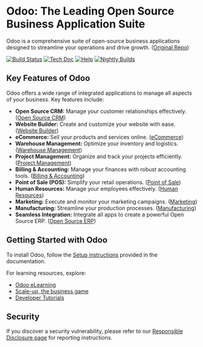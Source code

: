 # Odoo: The Leading Open Source Business Application Suite

Odoo is a comprehensive suite of open-source business applications designed to streamline your operations and drive growth. ([Original Repo](https://github.com/odoo/odoo))

[![Build Status](https://runbot.odoo.com/runbot/badge/flat/1/master.svg)](https://runbot.odoo.com/runbot)
[![Tech Doc](https://img.shields.io/badge/master-docs-875A7B.svg?style=flat&colorA=8F8F8F)](https://www.odoo.com/documentation/master)
[![Help](https://img.shields.io/badge/master-help-875A7B.svg?style=flat&colorA=8F8F8F)](https://www.odoo.com/forum/help-1)
[![Nightly Builds](https://img.shields.io/badge/master-nightly-875A7B.svg?style=flat&colorA=8F8F8F)](https://nightly.odoo.com/)

## Key Features of Odoo

Odoo offers a wide range of integrated applications to manage all aspects of your business. Key features include:

*   **Open Source CRM:** Manage your customer relationships effectively. ([Open Source CRM](https://www.odoo.com/page/crm))
*   **Website Builder:** Create and customize your website with ease. ([Website Builder](https://www.odoo.com/app/website))
*   **eCommerce:** Sell your products and services online. ([eCommerce](https://www.odoo.com/app/ecommerce))
*   **Warehouse Management:** Optimize your inventory and logistics. ([Warehouse Management](https://www.odoo.com/app/inventory))
*   **Project Management:** Organize and track your projects efficiently. ([Project Management](https://www.odoo.com/app/project))
*   **Billing & Accounting:** Manage your finances with robust accounting tools. ([Billing &amp; Accounting](https://www.odoo.com/app/accounting))
*   **Point of Sale (POS):** Simplify your retail operations. ([Point of Sale](https://www.odoo.com/app/point-of-sale-shop))
*   **Human Resources:** Manage your employees effectively. ([Human Resources](https://www.odoo.com/app/employees))
*   **Marketing:** Execute and monitor your marketing campaigns. ([Marketing](https://www.odoo.com/app/social-marketing))
*   **Manufacturing:** Streamline your production processes. ([Manufacturing](https://www.odoo.com/app/manufacturing))
*   **Seamless Integration:** Integrate all apps to create a powerful Open Source ERP. ([Open Source ERP](https://www.odoo.com))

## Getting Started with Odoo

To install Odoo, follow the [Setup instructions](https://www.odoo.com/documentation/master/administration/install/install.html) provided in the documentation.

For learning resources, explore:

*   [Odoo eLearning](https://www.odoo.com/slides)
*   [Scale-up, the business game](https://www.odoo.com/page/scale-up-business-game)
*   [Developer Tutorials](https://www.odoo.com/documentation/master/developer/howtos.html)

## Security

If you discover a security vulnerability, please refer to our [Responsible Disclosure page](https://www.odoo.com/security-report) for reporting instructions.